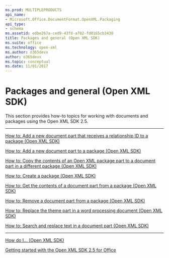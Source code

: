 ```yaml
---
ms.prod: MULTIPLEPRODUCTS
api_name:
- Microsoft.Office.DocumentFormat.OpenXML.Packaging
api_type:
- schema
ms.assetid: edbe267a-ced9-43fd-a702-fd0165cb3438
title: Packages and general (Open XML SDK)
ms.suite: office
ms.technology: open-xml
ms.author: o365devx
author: o365devx
ms.topic: conceptual
ms.date: 11/01/2017
---
```

# Packages and general (Open XML SDK)

This section provides how-to topics for working with documents and
packages using the Open XML SDK 2.5.


--------------------------------------------------------------------------------

[How to: Add a new document part that receives a relationship ID to a package (Open XML SDK)](how-to-add-a-new-document-part-that-receives-a-relationship-id-to-a-package.md)  

[How to: Add a new document part to a package (Open XML SDK)](how-to-add-a-new-document-part-to-a-package.md)  

[How to: Copy the contents of an Open XML package part to a document part in a different package (Open XML SDK)](how-to-copy-the-contents-of-an-open-xml-package-part-to-a-document-part-in-a-dif.md)  

[How to: Create a package (Open XML SDK)](how-to-create-a-package.md)  

[How to: Get the contents of a document part from a package (Open XML SDK)](how-to-get-the-contents-of-a-document-part-from-a-package.md) 

[How to: Remove a document part from a package (Open XML SDK)](how-to-remove-a-document-part-from-a-package.md)  

[How to: Replace the theme part in a word processing document (Open XML SDK)](how-to-replace-the-theme-part-in-a-word-processing-document.md) 

[How to: Search and replace text in a document part (Open XML SDK)](how-to-search-and-replace-text-in-a-document-part.md)  


--------------------------------------------------------------------------------

[How do I... (Open XML SDK)](how-do-i.md)  

[Getting started with the Open XML SDK 2.5 for Office](getting-started.md)  
